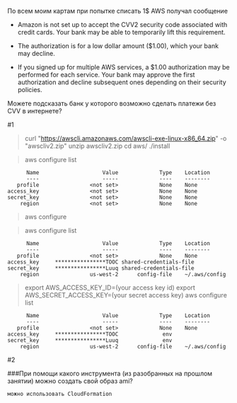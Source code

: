 По всем моим картам при попытке списать 1$ AWS получал сообщение

* Amazon is not set up to accept the CVV2 security code associated with credit cards. Your bank may be able to temporarily lift this requirement.

* The authorization is for a low dollar amount ($1.00), which your bank may decline.

* If you signed up for multiple AWS services, a $1.00 authorization may be performed for each service. Your bank may approve the first authorization and decline subsequent ones depending on their security policies.

Можете подсказать банк у которого возможно сделать платежи без CVV в интернете?

#1

>curl "https://awscli.amazonaws.com/awscli-exe-linux-x86_64.zip" -o "awscliv2.zip"
>unzip awscliv2.zip
>cd aws/
>./install

>aws configure list 

          Name                    Value             Type    Location
          ----                    -----             ----    --------
       profile                <not set>             None    None
    access_key                <not set>             None    None
    secret_key                <not set>             None    None
        region                <not set>             None    None

>aws configure

>aws configure list

          Name                    Value             Type    Location
          ----                    -----             ----    --------
       profile                <not set>             None    None
    access_key     ****************TOOC shared-credentials-file
    secret_key     ****************Luuq shared-credentials-file
        region                us-west-2      config-file    ~/.aws/config

>export AWS_ACCESS_KEY_ID=(your access key id)
>export AWS_SECRET_ACCESS_KEY=(your secret access key)
>aws configure list

          Name                    Value             Type    Location
          ----                    -----             ----    --------
       profile                <not set>             None    None
    access_key     ****************TOOC              env
    secret_key     ****************Luuq              env
        region                us-west-2      config-file    ~/.aws/config


#2

###При помощи какого инструмента (из разобранных на прошлом занятии) можно создать свой образ ami?

    можно использовать CloudFormation 
